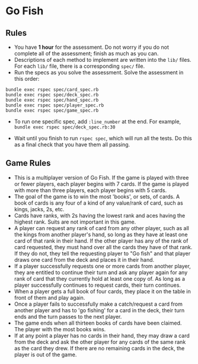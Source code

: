 # Go Fish

## Rules

* You have **1 hour** for the assessment. Do not worry if you do not
  complete all of the assessment; finish as much as you can.
* Descriptions of each method to implement are written into the `lib/`
  files. For each `lib/` file, there is a corresponding `spec/` file.
* Run the specs as you solve the assessment. Solve the assessment in
  this order:

```
bundle exec rspec spec/card_spec.rb
bundle exec rspec spec/deck_spec.rb
bundle exec rspec spec/hand_spec.rb
bundle exec rspec spec/player_spec.rb
bundle exec rspec spec/game_spec.rb
```

* To run one specific spec, add `:line_number` at the end.  For example, `bundle exec rspec spec/deck_spec.rb:30`

* Wait until you finish to run `rspec spec`, which will run all the
  tests. Do this as a final check that you have them all passing.

## Game Rules

* This is a multiplayer version of Go Fish. If the game is played with three or fewer players, each player begins with 7 cards. If the game is played with more than three players, each player begins with 5 cards.
* The goal of the game is to win the most 'books', or sets, of cards. A book of cards is any four of a kind of any value/rank of card, such as kings, jacks, 2s, etc.
* Cards have ranks, with 2s having the lowest rank and aces having the highest rank. Suits are not important in this game.
* A player can request any rank of card from any other player, such as all the kings from another player's hand, so long as they have at least one card of that rank in their hand. If the other player has any of the rank of card requested, they must hand over all the cards they have of that rank. If they do not, they tell the requesting player to "Go fish" and that player draws one card from the deck and places it in their hand.
* If a player successfully requests one or more cards from another player, they are entitled to continue their turn and ask any player again for any rank of card that they currently hold at least one copy of. As long as a player successfully continues to request cards, their turn continues.
* When a player gets a full book of four cards, they place it on the table in front of them and play again.
* Once a player fails to successfully make a catch/request a card from another player and has to 'go fishing' for a card in the deck, their turn ends and the turn passes to the next player.
* The game ends when all thirteen books of cards have been claimed. The player with the most books wins.
* If at any point a player has no cards in their hand, they may draw a card from the deck and ask the other player for any cards of the same rank as the card they drew. If there are no remaining cards in the deck, the player is out of the game.
